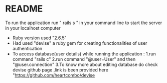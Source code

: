 # README


To run the application run " rails s " in your command line to start the server in your localhost computer
* Ruby version used "2.6.5"
* Had used "devise" a ruby gem for creating functionalities of user authentication
* To access database(user details) while running the application :
  1.run command "rails c"
  2.run command "@user=User" and then "@user.connection"
  3.To know more about editing database do check devise github page ,link is been provided here "https://github.com/heartcombo/devise

